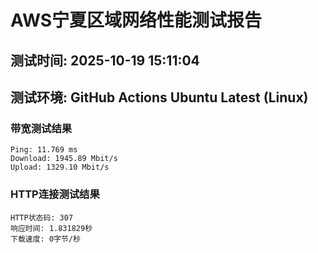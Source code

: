 # AWS宁夏区域网络性能测试报告
## 测试时间: 2025-10-19 15:11:04
## 测试环境: GitHub Actions Ubuntu Latest (Linux)

### 带宽测试结果
```
Ping: 11.769 ms
Download: 1945.89 Mbit/s
Upload: 1329.10 Mbit/s
```

### HTTP连接测试结果
```
HTTP状态码: 307
响应时间: 1.831829秒
下载速度: 0字节/秒
```

